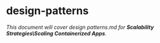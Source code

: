 # design-patterns

_This document will cover design patterns.md for **Scalability Strategies\Scaling Containerized Apps**._
